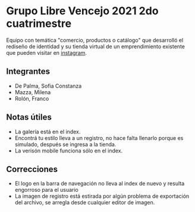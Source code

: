 # Grupo Libre Vencejo 2021 2do cuatrimestre
Equipo con temática "comercio, productos o catálogo" que desarrolló el rediseño de identidad y su tienda virtual de un emprendimiento existente que pueden visitar en [instagram](https://www.instagram.com/libre_vencejo/).
## Integrantes
* De Palma, Sofia Constanza
* Mazza, Milena
* Rolón, Franco
## Notas útiles
* La galería está en el index.
* Encontrá tu estilo lleva a un registro, no hace falta llenarlo porque es simulado, después se ingresa a la tienda.
* La verisón mobile funciona sólo en el index.
## Correcciones
* El logo en la barra de navegación no lleva al index de nuevo y resulta engorroso para el usuario
* La imagen de registro está estirada por algún problema de exportación del archivo, se arregla desde cualquier editor de imagen.